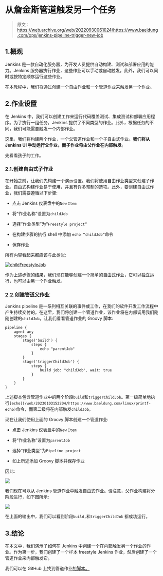 # 从詹金斯管道触发另一个任务

> 原文：<https://web.archive.org/web/20220930061024/https://www.baeldung.com/ops/jenkins-pipeline-trigger-new-job>

## 1.概观

Jenkins 是一款自动化服务器，为开发人员提供自动构建、测试和部署应用的能力。Jenkins 服务器执行作业，这些作业可以手动或自动触发。此外，我们可以同时或按特定顺序运行这些作业。

在本教程中，我们将通过创建一个自由作业和一个[管道作业](https://web.archive.org/web/20230103152204/https://www.jenkins.io/pipeline/getting-started-pipelines/)来触发另一个作业。

## 2.作业设置

在 Jenkins 中，我们可以创建工作来运行代码覆盖测试、集成测试和部署应用程序。为了执行一组任务，Jenkins 提供了不同类型的作业。此外，根据任务的不同，我们可能需要触发一个内部作业。

这里，我们将构建两个作业，一个父管道作业和一个子自由式作业。**我们将从 Jenkins UI 手动运行父作业，而子作业将由父作业在内部触发。**

先看看孩子的工作。

### 2.1.创建自由式子作业

在开始之前，让我们先构建一个演示设置。我们将使用自由作业类型来创建子作业。自由式构建作业易于使用，并且有许多预制的选项。此外，要创建自由式作业，我们需要遵循以下步骤:

*   点击 Jenkins 仪表盘中的`New` `Item`

*   将“作业名称”设置为`childJob`

*   选择“作业类型”为“`Freestyle project”`

*   在构建步骤的执行 shell 中添加 `echo “childJob”`命令

*   保存作业

所有内容看起来都应该与此类似:

[![childFreestyleJob](img/86ce114bb5b266d12d3e67ec2990ef06.png)](/web/20230103152204/https://www.baeldung.com/wp-content/uploads/2022/12/Screenshot-2022-12-15-at-12.05.11-PM.png)

作为上述步骤的结果，我们现在能够创建一个简单的自由式作业，它可以独立运行，也可以由另一个作业触发。

### 2.2.创建管道父作业

Jenkins pipeline 是一系列相互关联的事件或工作，在我们的软件开发工作流程中产生持续交付的。在这里，我们将创建一个管道作业，该作业将在内部调用我们刚刚创建的`childJob`。让我们看看管道作业的 Groovy 脚本:

```
pipeline {
    agent any
    stages {
        stage('build') {
            steps {
                echo "parentJob"
            }
        }
        stage('triggerChildJob') {
            steps {
                build job: "childJob", wait: true
            }
        }
    }
}
```

上述脚本包含管道作业中的两个阶段`build`和`triggerChildJob`。第一级简单地执行`[echo](/web/20230103152204/https://www.baeldung.com/linux/printf-echo)`命令，而第二级将在内部触发`childJob`。

现在让我们使用上面的 Groovy 脚本创建一个管道作业:

*   点击 Jenkins 仪表盘中的`New` `Item`

*   将“作业名称”设置为`parentJob`

*   选择“作业类型”为`Pipeline project`

*   如上所述添加 Groovy 脚本并保存作业

因此:

[![](img/769da4ac969fa830cd99f2d982089532.png)](/web/20230103152204/https://www.baeldung.com/wp-content/uploads/2022/12/Screenshot-2022-12-15-at-11.43.37-AM.png)

我们现在可以从 Jenkins 管道作业中触发自由式作业。请注意，父作业构建将分阶段进行，如下图所示:

[![](img/3e1d8d5fda8dbaaffc073cbfe9aee152.png)](/web/20230103152204/https://www.baeldung.com/wp-content/uploads/2022/12/Screenshot-2022-12-15-at-11.48.13-AM.png)

在上面的输出中，我们可以看到阶段`build,`和`triggerChildJob` 都成功运行。

## 3.结论

在本文中，我们演示了如何在 Jenkins 中创建一个在内部触发另一个作业的作业。作为第一步，我们创建了一个样本 freestyle Jenkins 作业，然后创建了一个管道作业来内部触发它。

我们可以在 GitHub 上找到管道作业[的脚本。](https://web.archive.org/web/20230103152204/https://github.com/eugenp/tutorials/tree/master/jenkins-modules/jenkins-jobs)